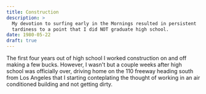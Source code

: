 ```yaml
---
title: Construction
description: >
  My devotion to surfing early in the Mornings resulted in persistent
  tardiness to a point that I did NOT graduate high school.
date: 1980-05-22
draft: true
---	
```


The first four years out of high school I worked construction on and
off making a few bucks. However, I wasn't but a couple weeks after
high school was officially over, driving home on the 110 freeway
heading south from Los Angeles that I starting conteplating the
thought of working in an air conditioned building and not getting
dirty. 
